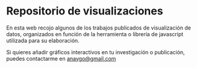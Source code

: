 # Repositorio de visualizaciones

En esta web recojo algunos de los trabajos publicados de visualización de datos, organizados en función de la herramienta o librería de javascript utilizada para su elaboración.

Si quieres añadir gráficos interactivos en tu investigación o publicación, puedes contactarme en anavgo@gmail.com